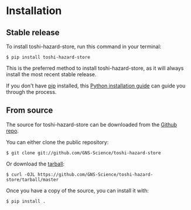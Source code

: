 # Installation

## Stable release

To install toshi-hazard-store, run this command in your
terminal:

``` console
$ pip install toshi-hazard-store
```

This is the preferred method to install toshi-hazard-store, as it will always install the most recent stable release.

If you don't have [pip][] installed, this [Python installation guide][]
can guide you through the process.

## From source

The source for toshi-hazard-store can be downloaded from
the [Github repo][].

You can either clone the public repository:

``` console
$ git clone git://github.com/GNS-Science/toshi-hazard-store
```

Or download the [tarball][]:

``` console
$ curl -OJL https://github.com/GNS-Science/toshi-hazard-store/tarball/master
```

Once you have a copy of the source, you can install it with:

``` console
$ pip install .
```

  [pip]: https://pip.pypa.io
  [Python installation guide]: http://docs.python-guide.org/en/latest/starting/installation/
  [Github repo]: https://github.com/%7B%7B%20cookiecutter.github_username%20%7D%7D/%7B%7B%20cookiecutter.project_slug%20%7D%7D
  [tarball]: https://github.com/%7B%7B%20cookiecutter.github_username%20%7D%7D/%7B%7B%20cookiecutter.project_slug%20%7D%7D/tarball/master
